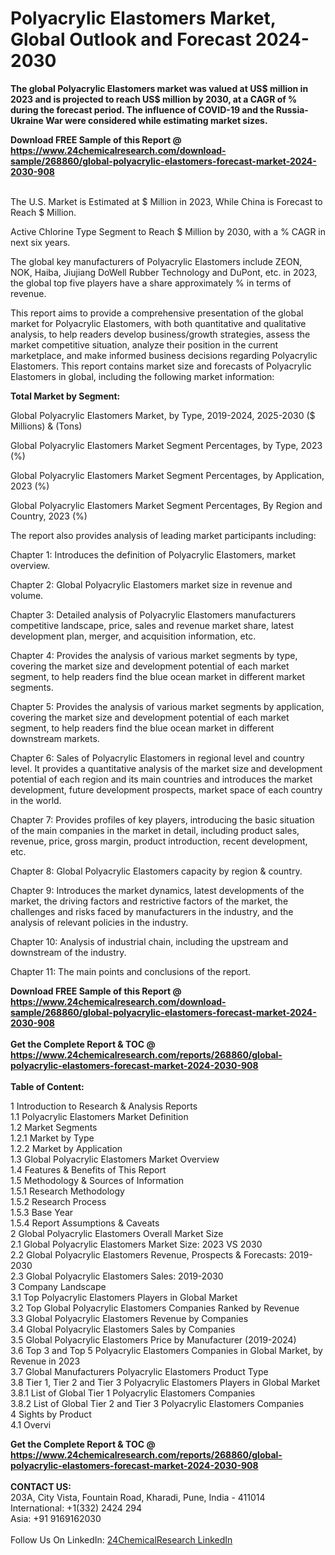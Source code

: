 <h1>Polyacrylic Elastomers Market, Global Outlook and Forecast 2024-2030</h1><p><strong>The global Polyacrylic Elastomers market was valued at US$ million in 2023 and is projected to reach US$ million by 2030, at a CAGR of % during the forecast period. The influence of COVID-19 and the Russia-Ukraine War were considered while estimating market sizes.</strong></p><p>
</p><p></p><div><b>Download FREE Sample of this Report @ 
            <a href="https://www.24chemicalresearch.com/download-sample/268860/global-polyacrylic-elastomers-forecast-market-2024-2030-908">
            https://www.24chemicalresearch.com/download-sample/268860/global-polyacrylic-elastomers-forecast-market-2024-2030-908</a></b></div><br><p>
The U.S. Market is Estimated at $ Million in 2023, While China is Forecast to Reach $ Million.</p><p>
Active Chlorine Type Segment to Reach $ Million by 2030, with a % CAGR in next six years.</p><p>
The global key manufacturers of Polyacrylic Elastomers include ZEON, NOK, Haiba, Jiujiang DoWell Rubber Technology and DuPont, etc. in 2023, the global top five players have a share approximately % in terms of revenue.</p><p>
This report aims to provide a comprehensive presentation of the global market for Polyacrylic Elastomers, with both quantitative and qualitative analysis, to help readers develop business/growth strategies, assess the market competitive situation, analyze their position in the current marketplace, and make informed business decisions regarding Polyacrylic Elastomers. This report contains market size and forecasts of Polyacrylic Elastomers in global, including the following market information:</p><p>
</p><p>
<strong>Total Market by Segment:</strong></p><p>
Global Polyacrylic Elastomers Market, by Type, 2019-2024, 2025-2030 ($ Millions) &amp; (Tons)</p><p>
Global Polyacrylic Elastomers Market Segment Percentages, by Type, 2023 (%)</p><p>
</p><p>
Global Polyacrylic Elastomers Market Segment Percentages, by Application, 2023 (%)</p><p>
</p><p>
Global Polyacrylic Elastomers Market Segment Percentages, By Region and Country, 2023 (%)</p><p>
</p><p>
The report also provides analysis of leading market participants including:</p><p>
</p><p>
</p><p>
Chapter 1: Introduces the definition of Polyacrylic Elastomers, market overview.</p><p>
Chapter 2: Global Polyacrylic Elastomers market size in revenue and volume.</p><p>
Chapter 3: Detailed analysis of Polyacrylic Elastomers manufacturers competitive landscape, price, sales and revenue market share, latest development plan, merger, and acquisition information, etc.</p><p>
Chapter 4: Provides the analysis of various market segments by type, covering the market size and development potential of each market segment, to help readers find the blue ocean market in different market segments.</p><p>
Chapter 5: Provides the analysis of various market segments by application, covering the market size and development potential of each market segment, to help readers find the blue ocean market in different downstream markets.</p><p>
Chapter 6: Sales of Polyacrylic Elastomers in regional level and country level. It provides a quantitative analysis of the market size and development potential of each region and its main countries and introduces the market development, future development prospects, market space of each country in the world.</p><p>
Chapter 7: Provides profiles of key players, introducing the basic situation of the main companies in the market in detail, including product sales, revenue, price, gross margin, product introduction, recent development, etc.</p><p>
Chapter 8: Global Polyacrylic Elastomers capacity by region &amp; country.</p><p>
Chapter 9: Introduces the market dynamics, latest developments of the market, the driving factors and restrictive factors of the market, the challenges and risks faced by manufacturers in the industry, and the analysis of relevant policies in the industry.</p><p>
Chapter 10: Analysis of industrial chain, including the upstream and downstream of the industry.</p><p>
Chapter 11: The main points and conclusions of the report.</p><div><b>Download FREE Sample of this Report @ 
            <a href="https://www.24chemicalresearch.com/download-sample/268860/global-polyacrylic-elastomers-forecast-market-2024-2030-908">
            https://www.24chemicalresearch.com/download-sample/268860/global-polyacrylic-elastomers-forecast-market-2024-2030-908</a></b></div><br><div><b>Get the Complete Report & TOC @ 
            <a href="https://www.24chemicalresearch.com/reports/268860/global-polyacrylic-elastomers-forecast-market-2024-2030-908">
            https://www.24chemicalresearch.com/reports/268860/global-polyacrylic-elastomers-forecast-market-2024-2030-908</a></b></div><br>
            <b>Table of Content:</b><p>1 Introduction to Research & Analysis Reports<br />
    1.1 Polyacrylic Elastomers Market Definition<br />
    1.2 Market Segments<br />
        1.2.1 Market by Type<br />
        1.2.2 Market by Application<br />
    1.3 Global Polyacrylic Elastomers Market Overview<br />
    1.4 Features & Benefits of This Report<br />
    1.5 Methodology & Sources of Information<br />
        1.5.1 Research Methodology<br />
        1.5.2 Research Process<br />
        1.5.3 Base Year<br />
        1.5.4 Report Assumptions & Caveats<br />
2 Global Polyacrylic Elastomers Overall Market Size<br />
    2.1 Global Polyacrylic Elastomers Market Size: 2023 VS 2030<br />
    2.2 Global Polyacrylic Elastomers Revenue, Prospects & Forecasts: 2019-2030<br />
    2.3 Global Polyacrylic Elastomers Sales: 2019-2030<br />
3 Company Landscape<br />
    3.1 Top Polyacrylic Elastomers Players in Global Market<br />
    3.2 Top Global Polyacrylic Elastomers Companies Ranked by Revenue<br />
    3.3 Global Polyacrylic Elastomers Revenue by Companies<br />
    3.4 Global Polyacrylic Elastomers Sales by Companies<br />
    3.5 Global Polyacrylic Elastomers Price by Manufacturer (2019-2024)<br />
    3.6 Top 3 and Top 5 Polyacrylic Elastomers Companies in Global Market, by Revenue in 2023<br />
    3.7 Global Manufacturers Polyacrylic Elastomers Product Type<br />
    3.8 Tier 1, Tier 2 and Tier 3 Polyacrylic Elastomers Players in Global Market<br />
        3.8.1 List of Global Tier 1 Polyacrylic Elastomers Companies<br />
        3.8.2 List of Global Tier 2 and Tier 3 Polyacrylic Elastomers Companies<br />
4 Sights by Product<br />
    4.1 Overvi</p><div><b>Get the Complete Report & TOC @ 
            <a href="https://www.24chemicalresearch.com/reports/268860/global-polyacrylic-elastomers-forecast-market-2024-2030-908">
            https://www.24chemicalresearch.com/reports/268860/global-polyacrylic-elastomers-forecast-market-2024-2030-908</a></b></div><br><b>CONTACT US:</b><br>
            203A, City Vista, Fountain Road, Kharadi, Pune, India - 411014<br>
            International: +1(332) 2424 294<br>
            Asia: +91 9169162030 <br><br>
            Follow Us On LinkedIn: <a href="https://www.linkedin.com/company/24chemicalresearch/">24ChemicalResearch LinkedIn</a>
